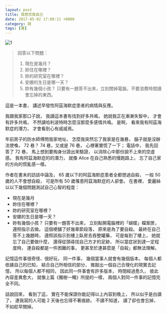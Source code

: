 ```yaml
---
layout: post
title: 我想念我自己 
date: 2017-05-02 17:09:11 +0000
category: 說
tags: [書]
---
```



![1](/blog/assets/images/2018/miss.jpg)

>回答以下問題：
>1. 現在是幾月？
>2. 妳住在哪裡？
>3. 妳的研究室在哪裡？
>4. 安娜的生日是哪一天？
>5. 妳有幾個小孩？
>只要有一題答不出來，立刻關掉電腦，不要浪費時間讀會忘掉的東西。

      
<!--more-->
   

這是一本書，
講述早發性阿茲海默症患者的病情與反應。

我跟我家那口子說，
我讀這本書有找到好多共鳴，
她說我正在漸漸失智中，
才會有許多共鳴，
不然讀哈利波特時怎麼沒那麼多感情共鳴。
是啊，
看來我有阿茲海默症的潛力，
才會看到心有戚戚焉。

年前房子的防水師傅問我家地址，
怎麼我突然忘了我家是在幾巷，
腦子就是沒辦法使喚，
72 巷？ 74 巷，又或是 76 巷，
心裡著實慌了一下；
電話中，
我先回答了 72 巷，
馬上想到要掏身分證出來驗證，
以消除心中那份說不上來的空虛感。
我有阿茲海默症的的潛力，
就像 Alice 在自己熟悉的慢跑路上，
忘了自己家的方向的慌亂感一樣。


作者在書末的訪談中論及，
65 歲以下的阿茲海默症患者全都想過自殺，
一般 50 歲的人不會想自殺，
可是所有 50 歲罹患阿茲海默症的人卻會。
在書裡，
愛麗絲以以下幾個問題測試自己心智的程度：
+ 現在是幾月
+ 妳住在哪裡？
+ 妳的研究室在哪裡？
+ 安娜的生日是哪一天？
+ 妳有幾個小孩？
只要有一題答不出來，
立刻點開電腦裡的「蝴蝶」檔案匣，
遵照指示去做。
這個哽舖了好幾章節段落，
原來是為了要自殺。
最終在自己答不上幾題時，
遵照該指示到樓上臥房去吞整罐藥，
可是每到了樓上，
她就忘了自己要做什麼，
還得從頭尋找自己方才的足跡，
所以當症狀到達一定程度時，
連自殺都是一件困難的事，
更甚至於連甚麼是「自殺」都無法理解。

記憶這件事很奇怪、很好玩，
同一件事，
幾個當事人就會有幾個版本。
每個人都依據自己的已知，
結合自己所相信的部分，
推敲出一個自己合理化的現實去記憶，
所以每個人都不相同，
因此同一件事會有許多版本，
時間經過愈久，
彼此內容差異愈大，
就像上篇《獨樹一幟》所提的一樣，
兩個人對同一件事的記憶完全不同。

話說回來，
看到了這，
實在不能保證你能記得以上內容到晚上，
所以似乎是白讀了，
連我寫的人可能 2 天後也忘得不著痕跡。
不讀不知道，
讀了卻也會忘掉，
不如趁早關掉。
